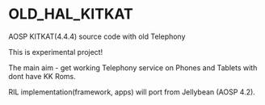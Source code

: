 OLD_HAL_KITKAT
==============

AOSP KITKAT(4.4.4) source code with old Telephony

This is experimental project!

The main aim - get working Telephony service on Phones and Tablets with dont have KK Roms.

RIL implementation(framework, apps) will port from Jellybean (AOSP 4.2).
